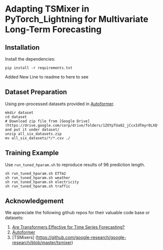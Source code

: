 # Adapting TSMixer in PyTorch_Lightning for Multivariate Long-Term Forecasting

## Installation
Install the dependencies:
```
pip install -r requirements.txt
```
Added New Line to readme to here to see
## Dataset Preparation
Using pre-processed datasets provided in [Autoformer](https://github.com/thuml/Autoformer).
```
mkdir dataset
cd dataset
# Download zip file from [Google Drive](https://drive.google.com/corp/drive/folders/1ZOYpTUa82_jCcxIdTmyr0LXQfvaM9vIy) and put it under dataset/
unzip all_six_datasets.zip
mv all_six_datasets/*/*.csv ./
```

## Training Example
Use `run_tuned_hparam.sh` to reproduce results of 96 prediction length.
```
sh run_tuned_hparam.sh ETTm2
sh run_tuned_hparam.sh weather
sh run_tuned_hparam.sh electricity
sh run_tuned_hparam.sh traffic
```

## Acknowledgement
We appreciate the following github repos for their valuable code base or datasets:
1. [Are Transformers Effective for Time Series Forecasting?](https://github.com/cure-lab/LTSF-Linear)
2. [Autoformer](https://github.com/thuml/Autoformer)
3. [TSMixers] (https://github.com/google-research/google-research/blob/master/tsmixer)